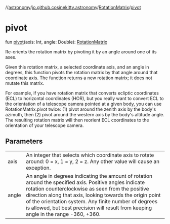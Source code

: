 //[astronomy](../../../index.md)/[io.github.cosinekitty.astronomy](../index.md)/[RotationMatrix](index.md)/[pivot](pivot.md)

# pivot

fun [pivot](pivot.md)(axis: Int, angle: Double): [RotationMatrix](index.md)

Re-orients the rotation matrix by pivoting it by an angle around one of its axes.

Given this rotation matrix, a selected coordinate axis, and an angle in degrees, this function pivots the rotation matrix by that angle around that coordinate axis. The function returns a new rotation matrix; it does not mutate this matrix.

For example, if you have rotation matrix that converts ecliptic coordinates (ECL) to horizontal coordinates (HOR), but you really want to convert ECL to the orientation of a telescope camera pointed at a given body, you can use RotationMatrix.pivot twice: (1) pivot around the zenith axis by the body's azimuth, then (2) pivot around the western axis by the body's altitude angle. The resulting rotation matrix will then reorient ECL coordinates to the orientation of your telescope camera.

## Parameters

| | |
|---|---|
| axis | An integer that selects which coordinate axis to rotate around: 0 = x, 1 = y, 2 = z. Any other value will cause an exception. |
| angle | An angle in degrees indicating the amount of rotation around the specified axis. Positive angles indicate rotation counterclockwise as seen from the positive direction along that axis, looking towards the origin point of the orientation system. Any finite number of degrees is allowed, but best precision will result from keeping angle in the range -360, +360. |

